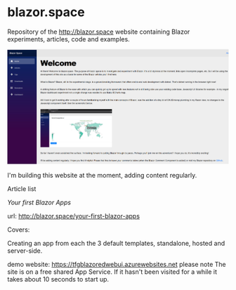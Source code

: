 # blazor.space
Repository of the http://blazor.space website containing Blazor experiments, articles, code and examples.

![Blazor Space website homepage screenshot](https://github.com/footysteve/blazor.space/blob/master/images/blazor-space-home.jpg)

I'm building this website at the moment, adding content regularly. 

Article list

*Your first Blazor Apps*

url:  http://blazor.space/your-first-blazor-apps

Covers:

  Creating an app from each the 3 default templates, standalone, hosted and server-side.
  
  demo website: https://tfgblazoredwebui.azurewebsites.net
  please note The site is on a free shared App Service. If it hasn't been visited for a while it takes about 10 seconds to start up.
  
    
 
